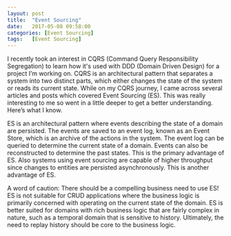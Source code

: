 ```yaml
---
layout: post
title:  "Event Sourcing"
date:   2017-05-08 09:58:00
categories: [Event Sourcing]
tags: 	[Event Sourcing]
---
```

I recently took an interest in CQRS (Command Query Responsibility Segregation) to learn how it's used with DDD (Domain Driven Design) for a project I’m working on. CQRS is an architectural pattern that separates a system into two distinct parts, which either changes the state of the system or reads its current state. While on my CQRS journey, I came across several articles and posts which covered Event Sourcing (ES). This was really interesting to me so went in a little deeper to get a better understanding. Here’s what I know.

ES is an architectural pattern where events describing the state of a domain are persisted. The events are saved to an event log, known as an Event Store, which is an archive of the actions in the system. The event log can be queried to determine the current state of a domain. Events can also be reconstructed to determine the past states. This is the primary advantage of ES. Also systems using event sourcing are capable of higher throughput since changes to entities are persisted asynchronously. This is another advantage of ES. 

A word of caution: There should be a compelling business need to use ES! ES is not suitable for CRUD applications where the business logic is primarily concerned with operating on the current state of the domain. ES is better suited for domains with rich business logic that are fairly complex in nature, such as a temporal domain that is sensitive to history. Ultimately, the need to replay history should be core to the business logic. 
